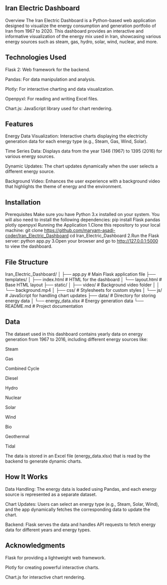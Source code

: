 
Iran Electric Dashboard
-----------
Overview
The Iran Electric Dashboard is a Python-based web application designed to visualize the energy consumption and generation portfolio of Iran from 1967 to 2020. This dashboard provides an interactive and informative visualization of the energy mix used in Iran, showcasing various energy sources such as steam, gas, hydro, solar, wind, nuclear, and more.

Technologies Used
-----------
Flask 2: Web framework for the backend.

Pandas: For data manipulation and analysis.

Plotly: For interactive charting and data visualization.

Openpyxl: For reading and writing Excel files.

Chart.js: JavaScript library used for chart rendering.

Features
-----------
Energy Data Visualization: Interactive charts displaying the electricity generation data for each energy type (e.g., Steam, Gas, Wind, Solar).

Time Series Data: Displays data from the year 1346 (1967) to 1395 (2016) for various energy sources.

Dynamic Updates: The chart updates dynamically when the user selects a different energy source.

Background Video: Enhances the user experience with a background video that highlights the theme of energy and the environment.

Installation
------------
Prerequisites
Make sure you have Python 3.x installed on your system. You will also need to install the following dependencies:
pip install Flask pandas plotly openpyxl
Running the Application
1.Clone this repository to your local machine:
git clone https://github.com/maryam-asadi-coder/Iran_Electric_Dashboard
cd Iran_Electric_Dashboard
2.Run the Flask server:
python app.py
3.Open your browser and go to http://127.0.0.1:5000 to view the dashboard.

File Structure
-------------
Iran_Electric_Dashboard/
│
├── app.py                # Main Flask application file
├── templates/
│   ├── index.html        # HTML for the dashboard
│   └── layout.html       # Base HTML layout
├── static/
│   ├── video/            # Background video folder
│   │   └── background.mp4
│   ├── css/              # Stylesheets for custom styles
│   └── js/               # JavaScript for handling chart updates
├── data/                 # Directory for storing energy data
│   └── energy_data.xlsx  # Energy generation data
└── README.md             # Project documentation

Data
-----------
The dataset used in this dashboard contains yearly data on energy generation from 1967 to 2016, including different energy sources like:

Steam

Gas

Combined Cycle

Diesel

Hydro

Nuclear

Solar

Wind

Bio

Geothermal

Tidal

The data is stored in an Excel file (energy_data.xlsx) that is read by the backend to generate dynamic charts.

How It Works
------------
Data Handling: The energy data is loaded using Pandas, and each energy source is represented as a separate dataset.

Chart Updates: Users can select an energy type (e.g., Steam, Solar, Wind), and the app dynamically fetches the corresponding data to update the chart.

Backend: Flask serves the data and handles API requests to fetch energy data for different years and energy types.

Acknowledgments
-------------
Flask for providing a lightweight web framework.

Plotly for creating powerful interactive charts.

Chart.js for interactive chart rendering.

